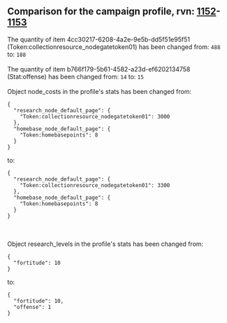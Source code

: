 ## Comparison for the campaign profile, rvn: [1152](https://github.com/PRO100KatYT/FortniteProfileRevisions/tree/main/profiles/campaign/1152%20campaign.json)-[1153](https://github.com/PRO100KatYT/FortniteProfileRevisions/tree/main/profiles/campaign/1153%20campaign.json)

The quantity of item 4cc30217-6208-4a2e-9e5b-dd5f51e95f51 (Token:collectionresource_nodegatetoken01) has been changed from: `488` to: `188`
<br><br>
The quantity of item b766f179-5b61-4582-a23d-ef6202134758 (Stat:offense) has been changed from: `14` to: `15`
<br><br>
Object node_costs in the profile's stats has been changed from:

```
{
  "research_node_default_page": {
    "Token:collectionresource_nodegatetoken01": 3000
  },
  "homebase_node_default_page": {
    "Token:homebasepoints": 8
  }
}
```

to:

```
{
  "research_node_default_page": {
    "Token:collectionresource_nodegatetoken01": 3300
  },
  "homebase_node_default_page": {
    "Token:homebasepoints": 8
  }
}
```

<br><br>
Object research_levels in the profile's stats has been changed from:

```
{
  "fortitude": 10
}
```

to:

```
{
  "fortitude": 10,
  "offense": 1
}
```

<br><br>
